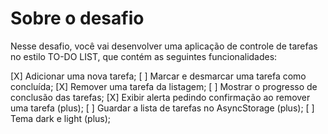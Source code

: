 # Sobre o desafio

Nesse desafio, você vai desenvolver uma aplicação de controle de tarefas no estilo TO-DO LIST, que contém as seguintes funcionalidades:

[X] Adicionar uma nova tarefa;
[ ] Marcar e desmarcar uma tarefa como concluída;
[X] Remover uma tarefa da listagem;
[ ] Mostrar o progresso de conclusão das tarefas;
[X] Exibir alerta pedindo confirmação ao remover uma tarefa (plus);
[ ] Guardar a lista de tarefas no AsyncStorage (plus);
[ ] Tema dark e light (plus);
